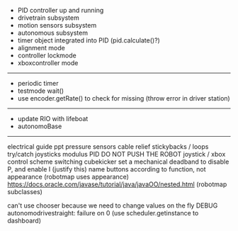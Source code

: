 - PID controller up and running
- drivetrain subsystem
- motion sensors subsystem
- autonomous subsystem
- timer object integrated into PID (pid.calculate()?)
- alignment mode
- controller lockmode
- xboxcontroller mode

---

- periodic timer
- testmode wait()
- use encoder.getRate() to check for missing (throw error in driver station)

---

- update RIO with lifeboat
- autonomoBase

---

electrical guide ppt
pressure sensors
cable relief stickybacks / loops
try/catch joysticks
modulus PID
DO NOT PUSH THE ROBOT
joystick / xbox control scheme switching 
cubekicker
set a mechanical deadband to disable P, and enable I
(justify this) name buttons according to function, not appearance (robotmap uses appearance)
https://docs.oracle.com/javase/tutorial/java/javaOO/nested.html (robotmap subclasses)

can't use chooser because we need to change values on the fly
DEBUG autonomodrivestraight: failure on 0 (use scheduler.getinstance to dashboard)